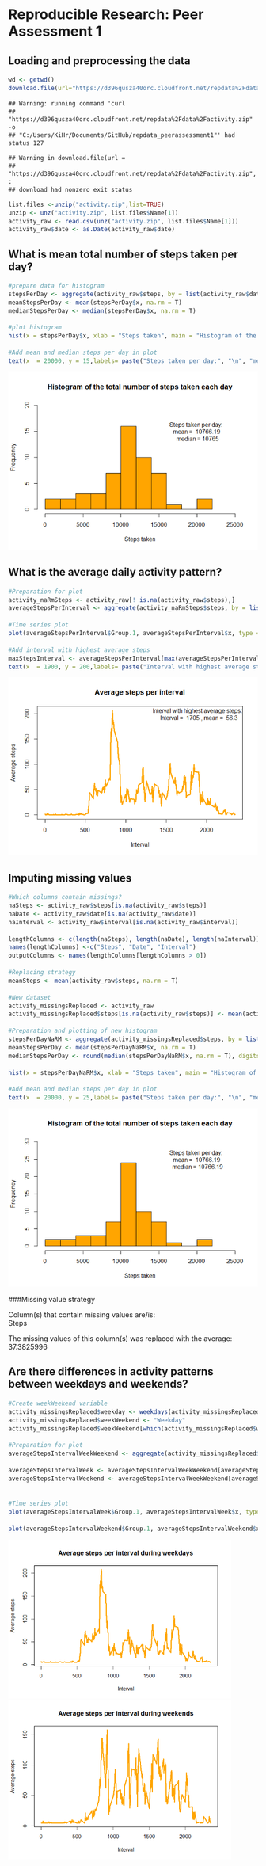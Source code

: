 # Reproducible Research: Peer Assessment 1


## Loading and preprocessing the data


```r
wd <- getwd()
download.file(url="https://d396qusza40orc.cloudfront.net/repdata%2Fdata%2Factivity.zip",destfile = wd, method = "curl")
```

```
## Warning: running command 'curl
## "https://d396qusza40orc.cloudfront.net/repdata%2Fdata%2Factivity.zip" -o
## "C:/Users/KiHr/Documents/GitHub/repdata_peerassessment1"' had status 127
```

```
## Warning in download.file(url =
## "https://d396qusza40orc.cloudfront.net/repdata%2Fdata%2Factivity.zip", :
## download had nonzero exit status
```

```r
list.files <-unzip("activity.zip",list=TRUE)
unzip <- unz("activity.zip", list.files$Name[1])
activity_raw <- read.csv(unz("activity.zip", list.files$Name[1]))
activity_raw$date <- as.Date(activity_raw$date)
```

## What is mean total number of steps taken per day?


```r
#prepare data for histogram
stepsPerDay <- aggregate(activity_raw$steps, by = list(activity_raw$date), sum)
meanStepsPerDay <- mean(stepsPerDay$x, na.rm = T)
medianStepsPerDay <- median(stepsPerDay$x, na.rm = T)

#plot histogram
hist(x = stepsPerDay$x, xlab = "Steps taken", main = "Histogram of the total number of steps taken each day", ylim = c(0,20), xlim=c(0,25000),breaks = 10, col="orange")

#Add mean and median steps per day in plot
text(x  = 20000, y = 15,labels= paste("Steps taken per day:", "\n", "mean = ", round(meanStepsPerDay, digits=2), "\n", "median =", medianStepsPerDay))
```

![](PA1_template_files/figure-html/unnamed-chunk-2-1.png) 

## What is the average daily activity pattern?


```r
#Preparation for plot
activity_naRmSteps <- activity_raw[! is.na(activity_raw$steps),]
averageStepsPerInterval <- aggregate(activity_naRmSteps$steps, by = list(activity_naRmSteps$interval), mean)

#Time series plot
plot(averageStepsPerInterval$Group.1, averageStepsPerInterval$x, type = "l", lwd = 3, xlab = "Interval", ylab = "Average steps", main = "Average steps per interval", col = "orange", )

#Add interval with highest average steps
maxStepsInterval <- averageStepsPerInterval[max(averageStepsPerInterval$x),]
text(x  = 1900, y = 200,labels= paste("Interval with highest average steps:", "\n", "Interval = ", maxStepsInterval$Group.1, ", mean = ", round(maxStepsInterval$x, digits=2)))
```

![](PA1_template_files/figure-html/unnamed-chunk-3-1.png) 

## Imputing missing values


```r
#Which columns contain missings?
naSteps <- activity_raw$steps[is.na(activity_raw$steps)]
naDate <- activity_raw$date[is.na(activity_raw$date)]
naInterval <- activity_raw$interval[is.na(activity_raw$interval)]

lengthColumns <- c(length(naSteps), length(naDate), length(naInterval))
names(lengthColumns) <-c("Steps", "Date", "Interval")
outputColumns <- names(lengthColumns[lengthColumns > 0])

#Replacing strategy
meanSteps <- mean(activity_raw$steps, na.rm = T)

#New dataset
activity_missingsReplaced <- activity_raw
activity_missingsReplaced$steps[is.na(activity_raw$steps)] <- mean(activity_raw$steps, na.rm = T)

#Preparation and plotting of new histogram
stepsPerDayNaRM <- aggregate(activity_missingsReplaced$steps, by = list(activity_missingsReplaced$date), sum)
meanStepsPerDay <- mean(stepsPerDayNaRM$x, na.rm = T)
medianStepsPerDay <- round(median(stepsPerDayNaRM$x, na.rm = T), digits=2)

hist(x = stepsPerDayNaRM$x, xlab = "Steps taken", main = "Histogram of the total number of steps taken each day", ylim = c(0,30), xlim=c(0,25000),breaks = 10, col="orange")

#Add mean and median steps per day in plot
text(x  = 20000, y = 25,labels= paste("Steps taken per day:", "\n", "mean = ", round(meanStepsPerDay, digits=2), "\n", "median =", medianStepsPerDay))
```

![](PA1_template_files/figure-html/unnamed-chunk-4-1.png) 

###Missing value strategy

Column(s) that contain missing values are/is: <br> 
Steps

The missing values of this column(s) was replaced with the average: <br>
37.3825996

## Are there differences in activity patterns between weekdays and weekends?


```r
#Create weekWeekend variable
activity_missingsReplaced$weekday <- weekdays(activity_missingsReplaced$date)
activity_missingsReplaced$weekWeekend <- "Weekday"
activity_missingsReplaced$weekWeekend[which(activity_missingsReplaced$weekday=="Saturday" | activity_missingsReplaced$weekday=="Sunday")] <- "Weekend"

#Preparation for plot
averageStepsIntervalWeekWeekend <- aggregate(activity_missingsReplaced$steps, by = list(activity_missingsReplaced$interval, activity_missingsReplaced$weekWeekend ), mean)

averageStepsIntervalWeek <- averageStepsIntervalWeekWeekend[averageStepsIntervalWeekWeekend$Group.2=="Weekday",]
averageStepsIntervalWeekend <- averageStepsIntervalWeekWeekend[averageStepsIntervalWeekWeekend$Group.2=="Weekend",]


#Time series plot
plot(averageStepsIntervalWeek$Group.1, averageStepsIntervalWeek$x, type = "l", lwd = 3, xlab = "Interval", ylab = "Average steps", main = "Average steps per interval during weekdays", col = "orange")

plot(averageStepsIntervalWeekend$Group.1, averageStepsIntervalWeekend$x, type = "l", lwd = 3, xlab = "Interval", ylab = "Average steps", main = "Average steps per interval during weekends", col = "orange")
```

<img src="PA1_template_files/figure-html/unnamed-chunk-5-1.png" title="" alt="" width="450px" /><img src="PA1_template_files/figure-html/unnamed-chunk-5-2.png" title="" alt="" width="450px" />
